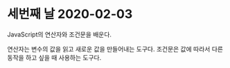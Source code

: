 # 세번째 날 2020-02-03

JavaScript의 연산자와 조건문을 배운다.

연산자는 변수의 값을 읽고 새로운 값을 만들어내는 도구다.
조건문은 값에 따라서 다른 동작을 하고 싶을 때 사용하는 도구다.